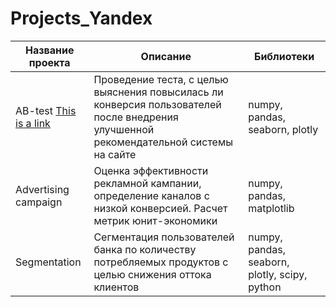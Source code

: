 # Projects_Yandex

| Название проекта | Описание | Библиотеки |
|------------------|----------|-------|
| AB-test <a href="src/Test.java">This is a link</a>       | Проведение теста, с целью выяснения повысилась ли конверсия пользователей после внедрения улучшенной рекомендательной системы на сайте| numpy, pandas, seaborn, plotly |
| Advertising campaign       | Оценка эффективности рекламной кампании, определение каналов с низкой конверсией. Расчет метрик юнит-экономики| numpy, pandas, matplotlib |
| Segmentation        | Сегментация пользователей банка по количеству потребляемых продуктов с целью снижения оттока клиентов|  numpy, pandas, seaborn, plotly, scipy, python |

